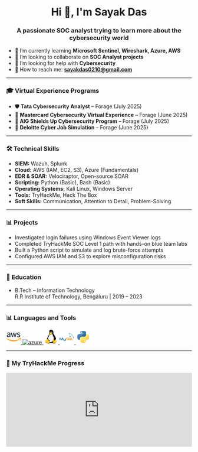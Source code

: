 <h1 align="center">Hi 👋, I'm Sayak Das</h1>
<h3 align="center">A passionate SOC analyst trying to learn more about the cybersecurity world</h3>

- 🌱 I’m currently learning <strong>Microsoft Sentinel, Wireshark, Azure, AWS</strong>  
- 👯 I’m looking to collaborate on <strong>SOC Analyst projects</strong>  
- 🤝 I’m looking for help with <strong>Cybersecurity</strong>  
- 📢 How to reach me: <strong>sayakdas0210@gmail.com</strong>

---

<h3 align="left">🎓 Virtual Experience Programs</h3>

- 🛡️ <strong>Tata Cybersecurity Analyst</strong> – Forage (July 2025)  
- 🔐 <strong>Mastercard Cybersecurity Virtual Experience</strong> – Forage (June 2025)  
- 🧰 <strong>AIG Shields Up Cybersecurity Program</strong> – Forage (July 2025)  
- 🧾 <strong>Deloitte Cyber Job Simulation</strong> – Forage (June 2025)

---

<h3 align="left">🛠️ Technical Skills</h3>

- **SIEM:** Wazuh, Splunk  
- **Cloud:** AWS (IAM, EC2, S3), Azure (Fundamentals)  
- **EDR & SOAR:** Velociraptor, Open-source SOAR  
- **Scripting:** Python (Basic), Bash (Basic)  
- **Operating Systems:** Kali Linux, Windows Server  
- **Tools:** TryHackMe, Hack The Box  
- **Soft Skills:** Communication, Attention to Detail, Problem-Solving

---

<h3 align="left">📊 Projects</h3>

- Investigated login failures using Windows Event Viewer logs  
- Completed TryHackMe SOC Level 1 path with hands-on blue team labs  
- Built a Python script to simulate and log brute-force attempts  
- Configured AWS IAM and S3 to explore misconfiguration risks

---

<h3 align="left">🔹 Education</h3>

- B.Tech – Information Technology  
  R.R Institute of Technology, Bengaluru | 2019 – 2023

---

<h3 align="left">📊 Languages and Tools</h3>
<p align="left"> 
  <a href="https://aws.amazon.com" target="_blank" rel="noreferrer"> 
    <img src="https://raw.githubusercontent.com/devicons/devicon/master/icons/amazonwebservices/amazonwebservices-original-wordmark.svg" alt="aws" width="40" height="40"/> 
  </a> 
  <a href="https://azure.microsoft.com/en-in/" target="_blank" rel="noreferrer"> 
    <img src="https://www.vectorlogo.zone/logos/microsoft_azure/microsoft_azure-icon.svg" alt="azure" width="40" height="40"/> 
  </a> 
  <a href="https://www.linux.org/" target="_blank" rel="noreferrer"> 
    <img src="https://raw.githubusercontent.com/devicons/devicon/master/icons/linux/linux-original.svg" alt="linux" width="40" height="40"/> 
  </a> 
  <a href="https://www.mysql.com/" target="_blank" rel="noreferrer"> 
    <img src="https://raw.githubusercontent.com/devicons/devicon/master/icons/mysql/mysql-original-wordmark.svg" alt="mysql" width="40" height="40"/> 
  </a> 
  <a href="https://www.python.org" target="_blank" rel="noreferrer"> 
    <img src="https://raw.githubusercontent.com/devicons/devicon/master/icons/python/python-original.svg" alt="python" width="40" height="40"/> 
  </a> 
</p>

---

<!-- TRYHACKME BADGE -->
<h3 align="left">🔹 My TryHackMe Progress</h3>
<iframe src="https://tryhackme.com/api/v2/badges/public-profile?userPublicId=4900324" style='border:none; width:100%; height:200px;'></iframe>
